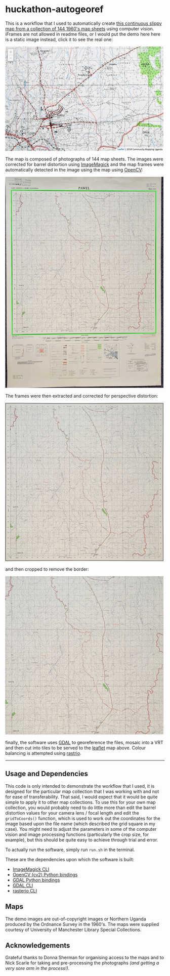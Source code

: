 # huckathon-autogeoref

This is a workflow that I used to automatically create [this continuous slippy map from a collection of 144 1960's map sheets](http://huckg.is/uganda50k) using computer vision. iFrames are not allowed in readme files, or I would put the demo here here is a static image instead, click it to see the real one:

[![screenshot](images/screenshot.png)](http://huckg.is/uganda50k)

The map is composed of photographs of 144 map sheets. The images were corrected for barrel distortion using [ImageMagick](https://www.imagemagick.org/script/index.php) and the map frames were automatically detected in the image using the map using [OpenCV](https://opencv.org/):

![cv demo](images/contour.jpg)

The frames were then extracted and corrected for perspective distortion:

![extracted map](images/out.jpg)

and then cropped to remove the border:

![cropped map](images/out2.jpg)

finally, the software uses [GDAL](http://www.gdal.org/) to georeference the files, mosaic into a VRT and then cut into tiles to be served to the [leaflet](https://leafletjs.com/) map above. Colour balancing is attempted using [rastrio](https://rasterio.readthedocs.io/en/latest/).

---

## Usage and Dependencies

This code is only intended to demonstrate the workflow that I used, it is designed for the particular map collection that I was working with and not for ease of transferability. That said, I would expect that it would be quite simple to apply it to other map collections. To use this for your own map collection, you would probably need to do little more than edit the barrel distortion values for your camera lens / focal length and edit the `gridToCoords()` function, which is used to work out the coordinates for the image based upon the file name (which described the grid square in my case). You might need to adjust the parameters in some of the computer vision and image processing functions (particularly the crop size, for example), but this should be quite easy to achieve through trial and error.

To actually run the software, simply run `run.sh` in the terminal.

These are the dependencies upon which the software is built:

* [ImageMagick CLI](https://www.imagemagick.org/script/index.php)
* [OpenCV (cv2) Python bindings](https://opencv.org/)
* [GDAL Python bindings](http://www.gdal.org/) 
* [GDAL CLI](http://www.gdal.org/)
* [rasterio CLI](https://rasterio.readthedocs.io/en/latest/)

## Maps
The demo images are out-of-copyright images or Northern Uganda produced by the Ordnance Survey in the 1960's. The maps were supplied courtesy of University of Manchester Library Special Collections.

## Acknowledgements
Grateful thanks to Donna Sherman for organising access to the maps and to Nick Scarle for taking and pre-processing the photographs *(and getting a very sore arm in the process!)*.